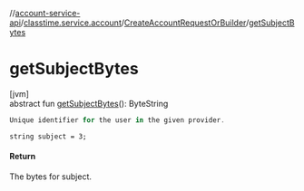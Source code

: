//[account-service-api](../../../index.md)/[classtime.service.account](../index.md)/[CreateAccountRequestOrBuilder](index.md)/[getSubjectBytes](get-subject-bytes.md)

# getSubjectBytes

[jvm]\
abstract fun [getSubjectBytes](get-subject-bytes.md)(): ByteString

```kotlin
Unique identifier for the user in the given provider.

```
`string subject = 3;`

#### Return

The bytes for subject.
